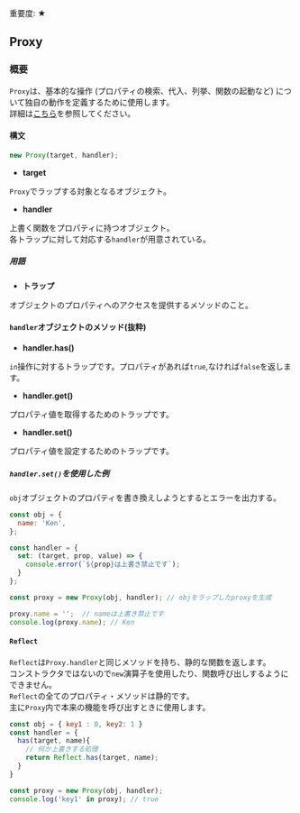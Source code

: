 <div data-breadcrumb="主な変更点 > Proxy" />

<p class="importance">重要度: <span class="star">★</span></p>

## Proxy

>>>
<div data-breadcrumb="主な変更点 > Proxy > 概要" />

### 概要
`Proxy`は、基本的な操作 (プロパティの検索、代入、列挙、関数の起動など) について独自の動作を定義するために使用します。<br>
詳細は[こちら](https://developer.mozilla.org/ja/docs/Web/JavaScript/Reference/Global_Objects/Proxy)を参照してください。


#### 構文

```js
new Proxy(target, handler);
```

- **target**

`Proxy`でラップする対象となるオブジェクト。

- **handler**

上書く関数をプロパティに持つオブジェクト。<br>各トラップに対して対応する`handler`が用意されている。

##### 用語
- **トラップ**

オブジェクトのプロパティへのアクセスを提供するメソッドのこと。

>>>
<div data-breadcrumb="主な変更点 > Proxy > `handler`オブジェクトのメソッド(抜粋)" />

#### `handler`オブジェクトのメソッド(抜粋)

- **handler.has()**

`in`操作に対するトラップです。プロパティがあれば`true`,なければ`false`を返します。

- **handler.get()**

プロパティ値を取得するためのトラップです。

- **handler.set()**

プロパティ値を設定するためのトラップです。

>>>

##### `handler.set()`を使用した例

`obj`オブジェクトのプロパティを書き換えしようとするとエラーを出力する。

```js
const obj = {
  name: 'Ken',
};

const handler = {
  set: (target, prop, value) => {
    console.error(`${prop}は上書き禁止です`);
  }
};

const proxy = new Proxy(obj, handler); // objをラップしたproxyを生成

proxy.name = '';  // nameは上書き禁止です
console.log(proxy.name); // Ken
```

>>>


#### `Reflect`

`Reflect`は`Proxy.handler`と同じメソッドを持ち、静的な関数を返します。<br>
コンストラクタではないので`new`演算子を使用したり、関数呼び出しするようにできません。<br>
`Reflect`の全てのプロパティ・メソッドは静的です。<br>
主に`Proxy`内で本来の機能を呼び出すときに使用します。

```js
const obj = { key1 : 0, key2: 1 }
const handler = {
  has(target, name){
    // 何か上書きする処理
    return Reflect.has(target, name);
  }
}

const proxy = new Proxy(obj, handler);
console.log('key1' in proxy); // true
```
